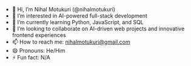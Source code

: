 - 👋 Hi, I’m Nihal Motukuri (@nihalmotukuri)
- 👀 I’m interested in AI-powered full-stack development
- 🌱 I’m currently learning Python, JavaScript, and SQL
- 💞️ I’m looking to collaborate on AI-driven web projects and innovative frontend experiences
- 📫 How to reach me: nihalmotukuri@gmail.com
- 😄 Pronouns: He/Him
- ⚡ Fun fact: N/A
